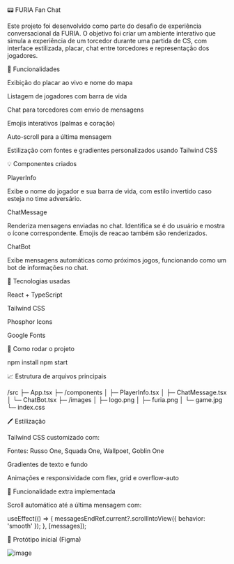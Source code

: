   📟 FURIA Fan Chat 

Este projeto foi desenvolvido como parte do desafio de experiência conversacional da FURIA. O objetivo foi criar um ambiente interativo que simula a experiência de um torcedor durante uma partida de CS, com interface estilizada, placar, chat entre torcedores e representação dos jogadores.

  🎯 Funcionalidades

Exibição do placar ao vivo e nome do mapa

Listagem de jogadores com barra de vida

Chat para torcedores com envio de mensagens

Emojis interativos (palmas e coração)

Auto-scroll para a última mensagem

Estilização com fontes e gradientes personalizados usando Tailwind CSS

 💡 Componentes criados

PlayerInfo

Exibe o nome do jogador e sua barra de vida, com estilo invertido caso esteja no time adversário.

ChatMessage

Renderiza mensagens enviadas no chat. Identifica se é do usuário e mostra o ícone correspondente. Emojis de reacao também são renderizados.

ChatBot

Exibe mensagens automáticas como próximos jogos, funcionando como um bot de informações no chat.

 🚀 Tecnologias usadas

React + TypeScript

Tailwind CSS

Phosphor Icons

Google Fonts

  📂 Como rodar o projeto

npm install
npm start

  📈 Estrutura de arquivos principais

/src
 ├─ App.tsx
 ├─ /components
 │   ├─ PlayerInfo.tsx
 │   ├─ ChatMessage.tsx
 │   └─ ChatBot.tsx
 ├─ /images
 │   ├─ logo.png
 │   ├─ furia.png
 │   └─ game.jpg
 └─ index.css

  🖊️ Estilização

Tailwind CSS customizado com:

Fontes: Russo One, Squada One, Wallpoet, Goblin One

Gradientes de texto e fundo

Animações e responsividade com flex, grid e overflow-auto

  📅 Funcionalidade extra implementada

Scroll automático até a última mensagem com:

useEffect(() => {
  messagesEndRef.current?.scrollIntoView({ behavior: 'smooth' });
}, [messages]);

  📍 Protótipo inicial (Figma)

![image](https://github.com/user-attachments/assets/5ddca49e-69be-4f35-839d-44f43c5b507a)




